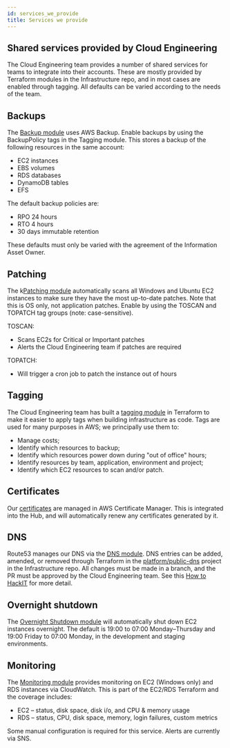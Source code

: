 ```yaml
---
id: services_we_provide
title: Services we provide
---
```

## Shared services provided by Cloud Engineering

The Cloud Engineering team provides a number of shared services for teams to integrate into their accounts. These are mostly provided by Terraform modules in the Infrastructure repo, and in most cases are enabled through tagging. All defaults can be varied according to the needs of the team.

## Backups
The [Backup module](/backups) uses AWS Backup. Enable backups by using the BackupPolicy tags in the Tagging module. This stores a backup of the following resources in the same account:
- EC2 instances
- EBS volumes
- RDS databases
- DynamoDB tables
- EFS

The default backup policies are:
- RPO 24 hours
- RTO 4 hours
- 30 days immutable retention

These defaults must only be varied with the agreement of the Information Asset Owner. 

## Patching
The k[Patching module](/patching) automatically scans all Windows and Ubuntu EC2 instances to make sure they have the most up-to-date patches. Note that this is OS only, not application patches. Enable by using the TOSCAN and TOPATCH tag groups (note: case-sensitive).

TOSCAN:
- Scans EC2s for Critical or Important patches
- Alerts the Cloud Engineering team if patches are required

TOPATCH:
- Will trigger a cron job to patch the instance out of hours

## Tagging
The Cloud Engineering team has built a [tagging module](/tagging) in Terraform to make it easier to apply tags when building infrastructure as code. Tags are used for many purposes in AWS; we principally use them to:

- Manage costs; 
- Identify which resources to backup; 
- Identify which resources power down during "out of office" hours;
- Identify resources by team, application, environment and project;
- Identify which EC2 resources to scan and/or patch.

## Certificates
Our [certificates](/certificates) are managed in AWS Certificate Manager. This is integrated into the Hub, and will automatically renew any certificates generated by it. 

## DNS
Route53 manages our DNS via the [DNS module](/dns). DNS entries can be added, amended, or removed through Terraform in the [platform/public-dns](https://github.com/LBHackney-IT/infrastructure/tree/master/platform/public-dns) project in the Infrastructure repo. All changes must be made in a branch, and the PR must be approved by the Cloud Engineering team. See this [How to HackIT](https://docs.google.com/document/d/1eCJ9PVVKvpwmSFSBXVLBR36GpnqQSQ07vA1u0NY41t4/edit) for more detail. 

## Overnight shutdown
The [Overnight Shutdown module](/overnight_shutdown) will automatically shut down EC2 instances overnight. The default is 19:00 to 07:00 Monday–Thursday and 19:00 Friday to 07:00 Monday, in the development and staging environments. 

## Monitoring
The [Monitoring module](/terraform_ec2_monitoring) provides monitoring on EC2 (Windows only) and RDS instances via CloudWatch. This is part of the EC2/RDS Terraform and the coverage includes:
- EC2 – status, disk space, disk i/o, and CPU & memory usage
- RDS – status, CPU, disk space, memory, login failures, custom metrics

Some manual configuration is required for this service. Alerts are currently via SNS. 
